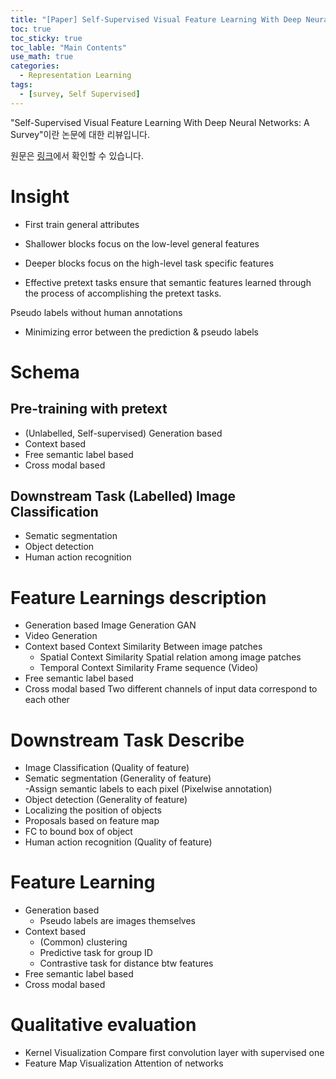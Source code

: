 ```yaml
---
title: "[Paper] Self-Supervised Visual Feature Learning With Deep Neural Networks: A Survey"
toc: true
toc_sticky: true
toc_lable: "Main Contents"
use_math: true
categories:
  - Representation Learning
tags:
  - [survey, Self Supervised]
---
```


"Self-Supervised Visual Feature Learning With Deep Neural Networks: A Survey"이란 논문에 대한 리뷰입니다.

원문은 [링크](https://ieeexplore.ieee.org/abstract/document/9086055?casa_token=JYQCWVwcqGMAAAAA:sk6ej5aC1PYzRk85Tgd3lUtmSQUG88LdZRKZYQBM3vVs3nfyGRP_QV_dOhfjzuOisUbt2H8)에서 확인할 수 있습니다.

# Insight
-	First train general attributes
 - Shallower blocks focus on the low-level general features
 - Deeper blocks focus on the high-level task specific features

-	Effective pretext tasks ensure that semantic features learned through the process of accomplishing the pretext tasks.

Pseudo labels without human annotations
-	Minimizing error between the prediction & pseudo labels

# Schema

## Pre-training with pretext 
- (Unlabelled, Self-supervised)	Generation based
 - Context based
 - Free semantic label based
 - Cross modal based

## Downstream Task (Labelled)	Image Classification
- Sematic segmentation
- Object detection
- Human action recognition

# Feature Learnings description
- Generation based	Image Generation	GAN
 - Video Generation	
- Context based	Context Similarity	Between image patches
	- Spatial Context Similarity	Spatial relation among image patches
	- Temporal Context Similarity	Frame sequence (Video)
- Free semantic label based	
- Cross modal based	Two different channels of input data correspond to each other

# Downstream Task Describe
- Image Classification (Quality of feature)	
- Sematic segmentation (Generality of feature)	
 -Assign semantic labels to each pixel (Pixelwise annotation)
- Object detection (Generality of feature)
 - Localizing the position of objects
  -	Proposals based on feature map
  -	FC to bound box of object
- Human action recognition (Quality of feature)	

# Feature Learning
- Generation based	
  - Pseudo labels are images themselves
- Context based	
  - (Common) clustering
  - Predictive task for group ID
  - Contrastive task for distance btw features
- Free semantic label based	
- Cross modal based	

# Qualitative evaluation
- Kernel Visualization	Compare first convolution layer with supervised one
- Feature Map Visualization	Attention of networks


